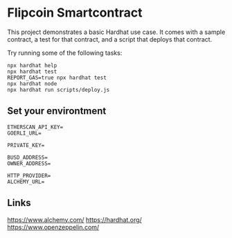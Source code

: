 # Flipcoin Smartcontract

This project demonstrates a basic Hardhat use case. It comes with a sample contract, a test for that contract, and a script that deploys that contract.

Try running some of the following tasks:

```shell
npx hardhat help
npx hardhat test
REPORT_GAS=true npx hardhat test
npx hardhat node
npx hardhat run scripts/deploy.js
```

## Set your environtment
```
ETHERSCAN_API_KEY=
GOERLI_URL=

PRIVATE_KEY=

BUSD_ADDRESS=
OWNER_ADDRESS=

HTTP_PROVIDER=
ALCHEMY_URL=
```

## Links
https://www.alchemy.com/
https://hardhat.org/
https://www.openzeppelin.com/
